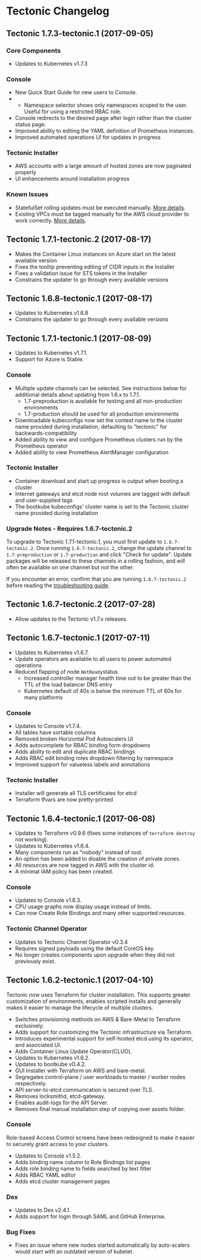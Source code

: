 # Tectonic Changelog

## Tectonic 1.7.3-tectonic.1 (2017-09-05)

### Core Components
 - Updates to Kubernetes v1.7.3

### Console
 - New Quick Start Guide for new users to Console.
 -  - Namespace selector shows only namespaces scoped to the user. Useful for using a restricted RBAC role.
 - Console redirects to the desired page after login rather than the cluster status page.
 - Improved ability to editing the YAML definition of Prometheus instances.
 - Improved automated operations UI for updates in progress

### Tectonic Installer
 - AWS accounts with a large amount of hosted zones are now paginated properly
 - UI enhancements around installation progress

### Known Issues
 - StatefulSet rolling updates must be executed manually. [More details](https://github.com/coreos/tectonic-docs/blob/master/Documentation/troubleshooting/tectonic-upgrade.md#upgrading-statefulsets).
 - Existing VPCs must be tagged manually for the AWS cloud provider to work correctly. [More details](https://github.com/coreos/tectonic-docs/blob/master/Documentation/install/aws/requirements.md#using-an-existing-vpc).

## Tectonic 1.7.1-tectonic.2 (2017-08-17)

* Makes the Container Linux instances on Azure start on the latest available version
* Fixes the tooltip preventing editing of CIDR inputs in the Installer
* Fixes a validation issue for STS tokens in the Installer
* Constrains the updater to go through every available versions

## Tectonic 1.6.8-tectonic.1 (2017-08-17)

* Updates to Kubernetes v1.6.8
* Constrains the updater to go through every available versions
 
## Tectonic 1.7.1-tectonic.1 (2017-08-09)

* Updates to Kubernetes v1.7.1.
* Support for Azure is Stable.

### Console

* Multiple update channels can be selected. See instructions below for additional details about updating from 1.6.x to 1.7.1.
  * 1.7-preproduction is available for testing and all non-production environments
  * 1.7-production should be used for all production environments
* Downloadable kubeconfigs now set the context name to the cluster name provided during installation, defaulting to "tectonic" for backwards-compatibility
* Added ability to view and configure Prometheus clusters run by the Prometheus operator
* Added ability to view Prometheus AlertManager configuration

### Tectonic Installer

* Container download and start up progress is output when booting a cluster
* Internet gateways and etcd node root volumes are tagged with default and user-supplied tags
* The bootkube kubeconfigs' cluster name is set to the Tectonic cluster name provided during installation

### Upgrade Notes - Requires 1.6.7-tectonic.2

To upgrade to Tectonic 1.7.1-tectonic.1, you must first update to `1.6.7-tectonic.2`. Once running `1.6.7-tectonic.2`, change the update channel to `1.7-preproduction` or `1.7-production` and click "Check for update". Update packages will be released to these channels in a rolling fashion, and will often be available on one channel but not the other.

If you encounter an error, confirm that you are running `1.6.7-tectonic.2` before reading the [troubleshooting guide](https://github.com/coreos/tectonic-installer/blob/master/Documentation/troubleshooting/tectonic-upgrade.md#upgrading-to-171-tectonic1).

## Tectonic 1.6.7-tectonic.2 (2017-07-28)

* Allow updates to the Tectonic v1.7.x releases.

## Tectonic 1.6.7-tectonic.1 (2017-07-11)

* Updates to Kubernetes v1.6.7.
* Update operators are available to all users to power automated operations
* Reduced flapping of node `NotReady`status
   - Increased controller manager health time out to be greater than the TTL of the load balancer DNS entry
   - Kubernetes default of 40s is below the minimum TTL of 60s for many platforms

### Console

* Updates to Console v1.7.4.
* All tables have sortable columns
* Removed broken Horizontal Pod Autoscalers UI
* Adds autocomplete for RBAC binding form dropdowns
* Adds ability to edit and duplicate RBAC bindings
* Adds RBAC edit binding roles dropdown filtering by namespace
* Improved support for valueless labels and annotations

### Tectonic Installer

* Installer will generate all TLS certificates for etcd
* Terraform tfvars are now pretty-printed

## Tectonic 1.6.4-tectonic.1 (2017-06-08)

* Updates to Terraform v0.9.6 (fixes some instances of `terraform destroy` not working).
* Updates to Kubernetes v1.6.4.
* Many components run as "nobody" instead of root.
* An option has been added to disable the creation of private zones.
* All resources are now tagged in AWS with the cluster id.
* A minimal IAM policy has been created.

### Console

* Updates to Console v1.6.3.
* CPU usage graphs now display usage instead of limits.
* Can now Create Role Bindings and many other supported resources.

### Tectonic Channel Operator

* Updates to Tectonic Channel Operator v0.3.4
* Requires signed payloads using the default CoreOS key.
* No longer creates components upon upgrade when they did not previously exist.

## Tectonic 1.6.2-tectonic.1 (2017-04-10)

Tectonic now uses Terraform for cluster installation. This supports greater customization of environments, enables scripted installs and generally makes it easier to manage the lifecycle of multiple clusters.

* Switches provisioning methods on AWS & Bare-Metal to Terraform exclusively.
* Adds support for customizing the Tectonic infrastructure via Terraform.
* Introduces experimental support for self-hosted etcd using its operator, and associated UI.
* Adds Container Linux Update Operator(CLUO).
* Updates to Kubernetes v1.6.2.
* Updates to bootkube v0.4.2.
* GUI Installer with Terraform on AWS and bare-metal.
* Segregates control-plane / user workloads to master / worker nodes respectively.
* API server-to-etcd communication is secured over TLS.
* Removes locksmithd, etcd-gateway.
* Enables audit-logs for the API Server.
* Removes final manual installation step of copying over assets folder.

### Console

Role-based Access Control screens have been redesigned to make it easier to securely grant access to your clusters.

* Updates to Console v1.5.2.
* Adds binding name column to Role Bindings list pages
* Adds role binding name to fields searched by text filter
* Adds RBAC YAML editor
* Adds etcd cluster management pages

### Dex

* Updates to Dex v2.4.1.
* Adds support for login through SAML and GitHub Enterprise.

### Bug Fixes

* Fixes an issue where new nodes started automatically by auto-scalers would start with an outdated version of kubelet.
